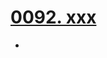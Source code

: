 # [0092. xxx](https://github.com/Tdahuyou/TNotes.react/tree/main/0092.%20xxx)

<!-- region:toc -->


- 

<!-- endregion:toc -->
